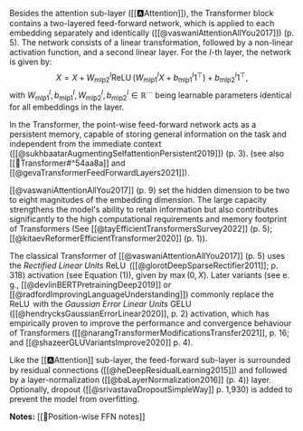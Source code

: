 
Besides the attention sub-layer ([[🅰️Attention]]), the Transformer block contains a two-layered feed-forward network, which is applied to each embedding separately and identically ([[@vaswaniAttentionAllYou2017]]) (p. 5). The network consists of a linear transformation, followed by a non-linear activation function, and a second linear layer. For the $l$-th layer, the network is given by:
$$
\tag{1}
X = X+W_{\mathrm{mlp} 2}^l \operatorname{ReLU}\left(W_{\mathrm{mlp} 1}^l X+b_{\mathrm{mlp} 1}^l 1^{\top}\right)+b_{\mathrm{mlp} 2}^l 1^{\top},
$$
with $W_{\text{mlp1}}^{l}, b_{\text{mlp1}}^{l}, W_{\text{mlp2}}^{l}, b_{\text{mlp2}}^{l} \in \mathbb{R}^{\cdots}$ being learnable parameters identical for all embeddings in the layer. 

In the Transformer, the point-wise feed-forward network acts as a persistent memory, capable of storing general information on the task and independent from the immediate context ([[@sukhbaatarAugmentingSelfattentionPersistent2019]]) (p. 3). (see also [[🤖Transformer#^54aa8a]] and [[@gevaTransformerFeedForwardLayers2021]]). 

[[@vaswaniAttentionAllYou2017]] (p. 9) set the hidden dimension to be two to eight magnitudes of the embedding dimension. The large capacity strengthens the model's ability to retain information but also contributes significantly to the high computational requirements and memory footprint of Transformers (See [[@tayEfficientTransformersSurvey2022]] (p. 5); [[@kitaevReformerEfficientTransformer2020]] (p. 1)).  

The classical Transformer of [[@vaswaniAttentionAllYou2017]] (p. 5) uses the *Rectified Linear Units* $\operatorname{ReLU}$ ([[@glorotDeepSparseRectifier2011]]; p. 318) activation (see Equation $(1)$), given by $\max(0, X)$. Later variants (see e. g., [[@devlinBERTPretrainingDeep2019]] or [[@radfordImprovingLanguageUnderstanding]]) commonly replace the $\operatorname{ReLU}$ with the *Gaussian Error Linear Units* $\operatorname{GELU}$ ([[@hendrycksGaussianErrorLinear2020]], p. 2) activation, which has empirically proven to improve the performance and convergence behaviour of Transformers ([[@narangTransformerModificationsTransfer2021]], p. 16; and [[@shazeerGLUVariantsImprove2020]] p. 4).

Like the [[🅰️Attention]] sub-layer, the feed-forward sub-layer is surrounded by residual connections ([[@heDeepResidualLearning2015]]) and followed by a layer-normalization ([[@baLayerNormalization2016]] (p. 4)) layer. Optionally, dropout ([[@srivastavaDropoutSimpleWay]] p. 1,930) is added to prevent the model from overfitting. 

**Notes:**
[[🎱Position-wise FFN notes]]